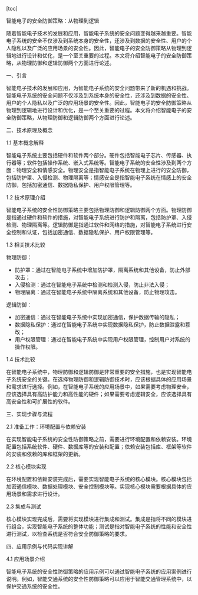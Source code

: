 
[toc]                    
                
                
智能电子的安全防御策略：从物理到逻辑

随着智能电子技术的发展和应用，智能电子系统的安全问题变得越来越重要。智能电子系统的安全不仅涉及到系统本身的安全性，还涉及到数据的安全性、用户的个人隐私以及广泛的应用场景的安全性。因此，智能电子的安全防御策略从物理到逻辑地进行设计和优化，是一个至关重要的过程。本文将介绍智能电子的安全防御策略，从物理防御和逻辑防御两个方面进行论述。

一、引言

智能电子技术的发展和应用，为智能电子系统的安全问题带来了新的机遇和挑战。智能电子系统的安全问题不仅涉及到系统本身的安全性，还涉及到数据的安全性、用户的个人隐私以及广泛的应用场景的安全性。因此，智能电子的安全防御策略从物理到逻辑地进行设计和优化，是一个至关重要的过程。本文将介绍智能电子的安全防御策略，从物理防御和逻辑防御两个方面进行论述。

二、技术原理及概念

1.1 基本概念解释

智能电子系统主要包括硬件和软件两个部分。硬件包括智能电子芯片、传感器、执行器等；软件包括操作系统、嵌入式系统等。智能电子系统的安全性涉及到两个方面：物理安全和情感安全。物理安全是指智能电子系统在物理上进行的安全防御，包括防护罩、入侵检测、物理隔离等；情感安全是指智能电子系统在情感上的安全防御，包括加密通信、数据隐私保护、用户权限管理等。

1.2 技术原理介绍

智能电子系统的安全性防御策略主要包括物理防御和逻辑防御两个方面。物理防御是指通过硬件和软件的措施，对智能电子系统进行防护和隔离，包括防护罩、入侵检测、物理隔离等。逻辑防御是指通过软件和网络的措施，对智能电子系统进行安全控制和认证，包括加密通信、数据隐私保护、用户权限管理等。

1.3 相关技术比较

物理防御：

- 防护罩：通过在智能电子系统中增加防护罩，隔离系统和其他设备，防止外部攻击；
- 入侵检测：通过在智能电子系统中检测和检测入侵，防止非法入侵；
- 物理隔离：通过在智能电子系统中隔离系统和其他设备，防止物理攻击。

逻辑防御：

- 加密通信：通过在智能电子系统中实现加密通信，保护数据传输的隐私；
- 数据隐私保护：通过在智能电子系统中实现数据隐私保护，防止数据泄露和篡改；
- 用户权限管理：通过在智能电子系统中实现用户权限管理，控制用户对系统的操作权限。

1.4 技术比较

在智能电子系统中，物理防御和逻辑防御是非常重要的安全措施，也是实现智能电子系统安全的关键。在选择物理防御和逻辑防御技术时，应该根据具体的应用场景和需求进行选择。例如，在智能电子系统的应用场景中，如果需要考虑物理安全，应该选择具有高防护能力和高性能的硬件；如果需要考虑逻辑安全，应该选择具有高安全性和可扩展性的软件。

三、实现步骤与流程

2.1 准备工作：环境配置与依赖安装

在实现智能电子系统的安全性防御策略之前，需要进行环境配置和依赖安装。环境配置包括系统软件、硬件、数据库等的安装和配置；依赖安装包括库、框架等软件的安装和依赖的库和框架的更新。

2.2 核心模块实现

在环境配置和依赖安装完成后，需要实现智能电子系统的核心模块。核心模块包括加密通信模块、数据处理模块、安全控制模块等。实现核心模块需要根据具体的应用场景和需求进行设计。

2.3 集成与测试

核心模块实现完成后，需要将实现模块进行集成和测试。集成是指将不同的模块进行组合，实现智能电子系统的整体功能；测试是指对智能电子系统的性能和安全性进行测试，以检查系统是否符合安全防御策略的要求。

四、应用示例与代码实现讲解

4.1 应用场景介绍

智能电子系统的安全性防御策略的应用示例可以通过智能电子系统的应用案例进行说明。例如，智能交通系统的安全性防御策略可以应用于智能交通管理系统中，以保护交通系统的安全性。

